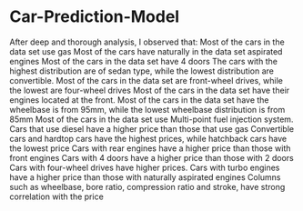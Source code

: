 # Car-Prediction-Model
After deep and thorough analysis, I observed that:
Most of the cars in the data set use gas 
Most of the cars have naturally in the data set aspirated engines
Most of the cars in the data set have 4 doors
The cars with the highest distribution are of sedan type, while the lowest distribution are convertible.
Most of the cars in the data set are front-wheel drives, while the lowest are four-wheel drives
Most of the cars in the data set have their engines located at the front.
Most of the cars in the data set have the wheelbase is from 95mm, while the lowest wheelbase distribution is from 85mm
Most of the cars in the data set use Multi-point fuel injection system.
Cars that use diesel have a higher price than those that use gas
Convertible cars and hardtop cars have the highest prices, while hatchback cars have the lowest price
Cars with rear engines have a higher price than those with front engines
Cars with 4 doors have a higher price than those with 2 doors
Cars with four-wheel drives have higher prices.
Cars with turbo engines have a higher price than those with naturally aspirated engines
Columns such as wheelbase, bore ratio, compression ratio and stroke, have strong correlation with the price

